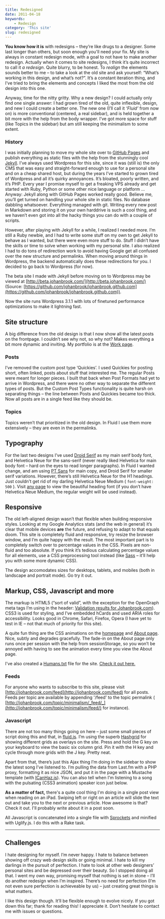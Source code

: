 ```yaml
---
title: Redesigned
date: 2011-04-18
keywords:
    - Redesign
category: 'This site'
slug: redesigned
---
```


**You know how it is** with redesigns – they’re like drugs to a designer. Some last longer than others, but soon enough you'll need your fix. My site is always in constant redesign mode, with a goal to not have to make another redesign. Actually when it comes to site redesigns, I think it’s quite incorrect to call it _a redesign_. Quite blurry, to be honest. To _realign_ the elements sounds better to me – to take a look at the old site and ask yourself: “What’s working in this design, and what’s not?”. It’s a constant iteration thing, and I’ve tried to bring the elements and concepts I liked the most from the old design into this one.

Anyway, time for the nitty gritty. Why a new design? I could actually only find one single answer: I had grown tired of the old, quite inflexible, design, and new I could create a better one. The new one (I’ll call it _‘Fluid’_ from now on) is more conventional (centered, a real sidebar), and is held together a bit more with the help from the body wrapper. I’ve got more space for stuff (like Topics in the sidebar) but am still keeping the minimalism to some extent.

### History

I was initially planning to move my whole site over to [GitHub Pages](http://pages.github.com/) and publish everything as static files with the help from the stunningly cool [Jekyll](http://jekyllrb.com/). I’ve always used Wordpress for this site, since it was (still is) the only CMS that was easy and straight-forward enough to use for a personal site and on a cheap shared host, but during the years I’ve started to grown tired of Wordpress and all it’s quirky annoyances. It’s bloated, poorly written, and it’s PHP. Every year I promise myself to get a freaking VPS already and get started with Ruby, Python or some other nice language or platform … Anyway: Jekyll along with GitHub Pages worked really good. Believe me, you’ll get turned on handling your whole site in static files. No database dabbling whatsoever. Everything managed with git. Writing every new post in Markdown and storing it on your own harddrive is such a cool thing, and we haven’t even got into all the hacky things you can do with a couple of scripts.

However, after playing with Jekyll for a while, I realized I needed more. I’m still a Ruby newbie, and I had to write some stuff on my own to get Jekyll to behave as I wanted, but there were even more stuff to do. Stuff I didn’t have the skills or time to solve when working with my personal site. I also realized I had to do tons of redirection work to avoid having Google get all confused over the new structure and permalinks. When moving around things in Wordpress, the backend automatically does these redirections for you. I decided to go back to Wordpress (for now).

The beta site I made with Jekyll before moving on to Wordpress may be viewed at [http://beta.johanbrook.com/](http://beta.johanbrook.com/) (Source: [https://github.com/johanbrook/johanbrook.github.com](https://github.com/johanbrook/johanbrook.github.com)).

Now the site runs Wordpress 3.1.1 with lots of finetuned performance optimizations to make it lightning fast.

## Site structure

A big difference from the old design is that I now show all the latest posts on the frontpage. I couldn’t see why not, so why not? Makes everything a bit more dynamic and inviting. My portfolio is at the [Work page](http://johanbrook.com/work).

### Posts

I’ve removed the custom post type ‘Quickies’. I used Quickies for posting short, often linked, posts about stuff that interested me. The regular Posts were meant for longer pieces. I built that back when Post Formats had yet to arrive in Wordpress, and there were no other way to separate the different types of posts. But the Custom Post Types functionality is quite harsh on separating things – the line between Posts and Quickies became too thick. Now all posts are in a single feed like they should be.

### Topics

Topics weren’t that prioritized in the old design. In Fluid I use them more extensively – they are even in the permalinks.

## Typography

For the last two designs I’ve used [Droid Serif](http://www.google.com/webfonts/family?family=Droid+Serif&subset=latin) as my main serif body font, and Helvetica Neue for the sans-serif (never really liked Helvetica for main body font – hard on the eyes to read longer paragraphs). In Fluid I wanted change, and am using [PT Sans](http://www.google.com/webfonts/family?family=PT+Sans&subset=latin) for main copy, and Droid Serif for smaller serif variations. However, there’s still Helvetica Neue for the H1 headings. Just couldn’t get rid of my darling Helvetica Neue Medium ( `font-weight: 500` ). Visit [any page](http://johanbrook.com/heroes/) to view the beautiful heading font (if you don’t have Helvetica Neue Medium, the regular weight will be used instead).

## Responsive

The old left-aligned design wasn’t that flexible when building responsive styles. Looking at my Google Analytics stats (and the web in general) it’s clear that mobile devices **are** the future, and refusing to adapt to that equals doom. This site is completely fluid and responsive, try resize the browser window, and I’m quite happy with the result. The most important part is to completely switch over to percentage values in the CSS. Pixels are non-fluid and too absolute. If you think it’s tedious calculating percentage values for all elements, use a CSS preprocessing tool instead (like [Sass](http://sass-lang.com) – it’ll help you with some more dynamic CSS).

The design accomodates sizes for desktops, tablets, and mobiles (both in landscape and portrait mode). Go try it out.

## Markup, CSS, Javascript and more

The markup is HTML5 (“sort of valid”, with the exception for the OpenGraph meta tags I’m using in the header: [Validation results for Johanbrook.com](http://validator.nu/?doc=http%3A%2F%2Fjohanbrook.com%2F)). CSS3 is used for styling, and I’ve embedded hCards and used ARIA roles for accessibility. Looks good in Chrome, Safari, Firefox, Opera (I have yet to test in IE – not that much of priority for this site).

A quite fun thing are the CSS animations on the [homepage](http://johanbrook.com) and [About page](http://johanbrook.com/about). Nice, subtly and degrades gracefully. The fade-in on the About page only runs once per session with the help from sessionStorage, so you won’t be annoyed with having to see the animation every time you view the About page.

I've also created a [Humans.txt](http://humanstxt.org) file for the site. [Check it out here.](http://johanbrook.com/humans.txt)

### Feeds
For anyone who wants to subscribe to this site, please visit [http://johanbrook.com/feed](http://johanbrook.com/feed) for all posts. Feeds per topic are available by appending '/feed' to the topic permalink ( [http://johanbrook.com/topic/minimalism/_feed/_](http://johanbrook.com/topic/minimalism/feed/) for instance).
### Javascript

There are not too many things going on here – just some small pieces of script doing this and that, in [fluid.js](http://johanbrook.com/site/wp-content/themes/fluid/static/js/fluid.js). I’m using the superb [Hashgrid](http://hashgrid.com) for showing different grids as overlays on the site. Press and hold the G key on your keyboard to view the basic six column grid. Pin it with the H key and cycle through more grids with the J key. Pretty neat.

Apart from that, there’s just this Ajax thing I’m doing in the sidebar to show the latest song I’ve listened to. I’m pulling the data from Last.fm with a PHP proxy, formatting it as nice JSON, and put it in the page with a Mustache template (with [ICanHaz.js](icanhazjs.com)). You can also tell when I'm listening to a song with the pulsating (CSS3 animation) speaker icon just below.

**As a matter of fact,** there's a quite cool thing I'm doing in a single post view when reading on an iPad. Swiping left or right on an article will slide the text out and take you to the next or previous article. How awesome is that? Check it out. I'll probably write about it in a post soon.

All Javascript is concatenated into a single file with [Sprockets](http://getsprockets.org/) and minified with Uglify.js. I do this with a Rake task.

* * *

## Challenges

I hate designing for myself. I’m never happy. I hate to balance between showing off crazy web design skills or going minimal. I hate to kill my darlings in the pursuit of perfection. I hate to look at other web designers’ personal sites and be depressed over their beauty. So I stopped doing all that. I went my own way, promising myself that nothing is set in stone – I’ll do another redesign when I’m inspired. There’s no need for perfection (I’m not even sure perfection is achieveable by us) – just creating great things is what matters.

I like this design though. It’ll be flexible enough to evolve nicely. If you got down this far; thank for reading this! I appreciate it. Don’t hesitate to contact me with issues or questions.
